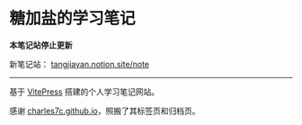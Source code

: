 # 糖加盐的学习笔记

**本笔记站停止更新**

新笔记站： [tangjiayan.notion.site/note](https://tangjiayan.notion.site/note)

---

基于 [VitePress](https://github.com/vuejs/vitepress) 搭建的个人学习笔记网站。

感谢 [charles7c.github.io](https://github.com/Charles7c/charles7c.github.io)，照搬了其标签页和归档页。
